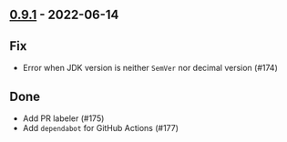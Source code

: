 ## [0.9.1](https://github.com/kevin-lee/jdk-sym-link/issues?utf8=%E2%9C%93&q=is%3Aissue+is%3Aclosed+milestone%3Amilestone13) - 2022-06-14

## Fix
* Error when JDK version is neither `SemVer` nor decimal version (#174)

## Done
* Add PR labeler (#175)
* Add `dependabot` for GitHub Actions (#177)
